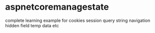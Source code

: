 # aspnetcoremanagestate
complete learning example for cookies session query string navigation hidden field temp data etc
